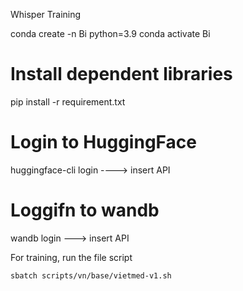 Whisper Training

conda create -n Bi python=3.9
conda activate Bi

# Install dependent libraries
pip install -r requirement.txt

# Login to HuggingFace
huggingface-cli login ----> insert API

# Loggifn to wandb
wandb login ---> insert API


For training, run the file script
```slurm server
sbatch scripts/vn/base/vietmed-v1.sh
```